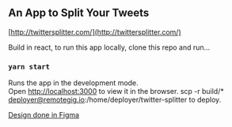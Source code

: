 ## An App to Split Your Tweets

[http://twittersplitter.com/](http://twittersplitter.com/)

Build in react, to run this app locally, clone this repo and run...

### `yarn start`

Runs the app in the development mode.<br />
Open [http://localhost:3000](http://localhost:3000) to view it in the browser.
scp -r build/* deployer@remotegig.io:/home/deployer/twitter-splitter to deploy.

[Design done in Figma](https://www.figma.com/file/8LkDl3kka3ycwhV7LLr3Ag/Twitter-Splitter?node-id=0%3A1)